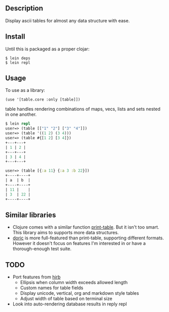 ## Description

Display ascii tables for almost any data structure with ease.

## Install

Until this is packaged as a proper clojar:

    $ lein deps
    $ lein repl

## Usage

To use as a library:

    (use '[table.core :only [table]])

table handles rendering combinations of maps, vecs, lists and sets nested in one another.

```clojure
$ lein repl
user=> (table [["1" "2"] ["3" "4"]])
user=> (table '((1 2) (3 4)))
user=> (table #{[1 2] [3 4]})
+---+---+
| 1 | 2 |
+---+---+
| 3 | 4 |
+---+---+

user=> (table [{:a 11} {:a 3 :b 22}])
+----+----+
| a  | b  |
+----+----+
| 11 |    |
| 3  | 22 |
+----+----+
```

## Similar libraries
* Clojure comes with a similar function [print-table](http://clojure.github.com/clojure/clojure.pprint-api.html#clojure.pprint/print-table). But it isn't too smart. This library aims to supports more data structures.
* [doric](https://github.com/joegallo/doric) is more full-featured than print-table, supporting different formats. However it doesn't focus on features I'm interested in or have a thorough-enough test suite.

## TODO
* Port features from [hirb](http://github.com/cldwalker/hirb)
  * Ellipsis when column width exceeds allowed length
  * Custom names for table fields
  * Display unicode, vertical, org and markdown style tables
  * Adjust width of table based on terminal size
* Look into auto-rendering database results in reply repl
